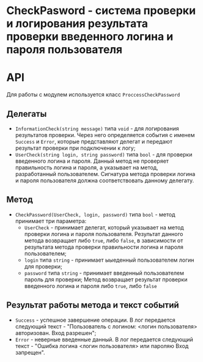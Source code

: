 # CheckPasword - система проверки и логирования результата проверки введенного логина и пароля пользователя
# API
Для работы с модулем используется класс `ProccessCheckPassword`

## Делегаты
- `InformationCheck(string message)` типа `void` - для логирования результатов проверки. Через него определяется события с именем `Success` и `Error`, которые представляют делегат и передают результат проверки при подключении к логу;
- `UserCheck(string login, string password)` типа `bool` - для проверки введенного логина и пароля. Данный метод не проверяет правильность логина и пароля, а указывает на метод, разработанный пользователем. Сигнатура метода проверки логина и пароля пользователя должна соответствовать данному делегату.

## Метод
- `CheckPassword(UserCheck, login, password)` типа `bool` - метод принимает три параметра:
    - `UserCheck` - принимает делегат, который указывает на метод проверки логина и пароля пользователя. Результат данного метода возвращает либо `true`, либо `false`, в зависимости от результата метода проверки правильности логина и пароля пользователем;
    - `login` типа `string` - принимает ыыеденный пользователем логин для проверки;
    -  `password` типа `string` - принимает введенный пользователем пароль для проверки;
Метод возвращает результат проверки введенного логина и пароля либо `true`, либо `false`

## Результат работы метода и текст событий
- `Success` - успешное завершение операции. В лог передается следующий текст - "Пользователь с логином: <логин пользователя> авторизован. Вход разрешен";
- `Error` - неверные введенные данный. В лог передается следующий текст - "Ошибка логина <логин пользователя> или пароляю Вход запрещен".
